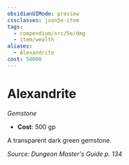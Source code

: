 ```yaml
---
obsidianUIMode: preview
cssclasses: json5e-item
tags:
  - compendium/src/5e/dmg
  - item/wealth
aliases:
  - Alexandrite
cost: 50000
---
```

# Alexandrite
*Gemstone*  

- **Cost**: 500 gp

A transparent dark green gemstone.

*Source: Dungeon Master's Guide p. 134*
